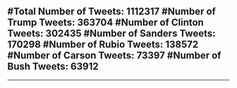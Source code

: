 #Total Number of Tweets: 1112317 
#Number of Trump Tweets: 363704
#Number of Clinton Tweets: 302435
#Number of Sanders Tweets: 170298
#Number of Rubio Tweets: 138572
#Number of Carson Tweets: 73397
#Number of Bush Tweets: 63912
---
---
